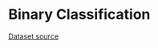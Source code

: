 # Binary Classification

[Dataset source](https://archive.ics.uci.edu/ml/datasets/Occupancy+Detection+)

